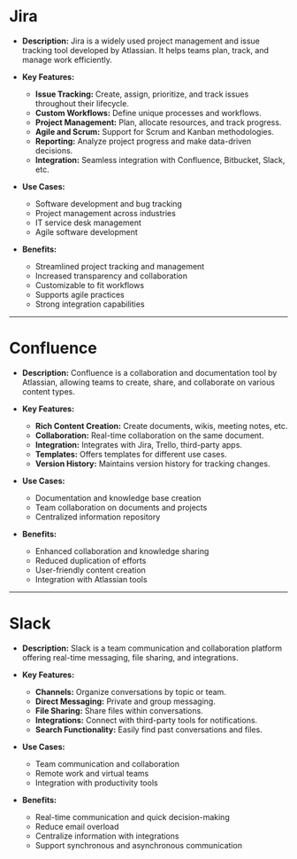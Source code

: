 # Jira

- **Description:** Jira is a widely used project management and issue tracking tool developed by Atlassian. It helps teams plan, track, and manage work efficiently.

- **Key Features:**
  - **Issue Tracking:** Create, assign, prioritize, and track issues throughout their lifecycle.
  - **Custom Workflows:** Define unique processes and workflows.
  - **Project Management:** Plan, allocate resources, and track progress.
  - **Agile and Scrum:** Support for Scrum and Kanban methodologies.
  - **Reporting:** Analyze project progress and make data-driven decisions.
  - **Integration:** Seamless integration with Confluence, Bitbucket, Slack, etc.

- **Use Cases:**
  - Software development and bug tracking
  - Project management across industries
  - IT service desk management
  - Agile software development

- **Benefits:**
  - Streamlined project tracking and management
  - Increased transparency and collaboration
  - Customizable to fit workflows
  - Supports agile practices
  - Strong integration capabilities

---

# Confluence

- **Description:** Confluence is a collaboration and documentation tool by Atlassian, allowing teams to create, share, and collaborate on various content types.

- **Key Features:**
  - **Rich Content Creation:** Create documents, wikis, meeting notes, etc.
  - **Collaboration:** Real-time collaboration on the same document.
  - **Integration:** Integrates with Jira, Trello, third-party apps.
  - **Templates:** Offers templates for different use cases.
  - **Version History:** Maintains version history for tracking changes.

- **Use Cases:**
  - Documentation and knowledge base creation
  - Team collaboration on documents and projects
  - Centralized information repository

- **Benefits:**
  - Enhanced collaboration and knowledge sharing
  - Reduced duplication of efforts
  - User-friendly content creation
  - Integration with Atlassian tools

---

# Slack

- **Description:** Slack is a team communication and collaboration platform offering real-time messaging, file sharing, and integrations.

- **Key Features:**
  - **Channels:** Organize conversations by topic or team.
  - **Direct Messaging:** Private and group messaging.
  - **File Sharing:** Share files within conversations.
  - **Integrations:** Connect with third-party tools for notifications.
  - **Search Functionality:** Easily find past conversations and files.

- **Use Cases:**
  - Team communication and collaboration
  - Remote work and virtual teams
  - Integration with productivity tools

- **Benefits:**
  - Real-time communication and quick decision-making
  - Reduce email overload
  - Centralize information with integrations
  - Support synchronous and asynchronous communication
